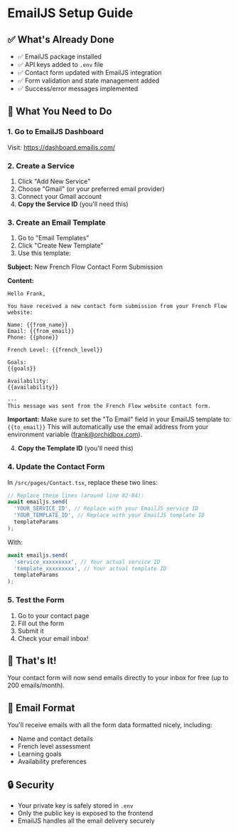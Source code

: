 # EmailJS Setup Guide

## ✅ What's Already Done
- ✅ EmailJS package installed
- ✅ API keys added to `.env` file
- ✅ Contact form updated with EmailJS integration
- ✅ Form validation and state management added
- ✅ Success/error messages implemented

## 🔧 What You Need to Do

### 1. Go to EmailJS Dashboard
Visit: https://dashboard.emailjs.com/

### 2. Create a Service
1. Click "Add New Service"
2. Choose "Gmail" (or your preferred email provider)
3. Connect your Gmail account
4. **Copy the Service ID** (you'll need this)

### 3. Create an Email Template
1. Go to "Email Templates"
2. Click "Create New Template"
3. Use this template:

**Subject:** New French Flow Contact Form Submission

**Content:**
```
Hello Frank,

You have received a new contact form submission from your French Flow website:

Name: {{from_name}}
Email: {{from_email}}
Phone: {{phone}}

French Level: {{french_level}}

Goals:
{{goals}}

Availability:
{{availability}}

---
This message was sent from the French Flow website contact form.
```

**Important:** Make sure to set the "To Email" field in your EmailJS template to: `{{to_email}}`
This will automatically use the email address from your environment variable (frank@orchidbox.com).

4. **Copy the Template ID** (you'll need this)

### 4. Update the Contact Form
In `/src/pages/Contact.tsx`, replace these two lines:

```typescript
// Replace these lines (around line 82-84):
await emailjs.send(
  'YOUR_SERVICE_ID', // Replace with your EmailJS service ID
  'YOUR_TEMPLATE_ID', // Replace with your EmailJS template ID
  templateParams
);
```

With:
```typescript
await emailjs.send(
  'service_xxxxxxxxx', // Your actual service ID
  'template_xxxxxxxxx', // Your actual template ID
  templateParams
);
```

### 5. Test the Form
1. Go to your contact page
2. Fill out the form
3. Submit it
4. Check your email inbox!

## 🎉 That's It!
Your contact form will now send emails directly to your inbox for free (up to 200 emails/month).

## 📧 Email Format
You'll receive emails with all the form data formatted nicely, including:
- Name and contact details
- French level assessment
- Learning goals
- Availability preferences

## 🔒 Security
- Your private key is safely stored in `.env`
- Only the public key is exposed to the frontend
- EmailJS handles all the email delivery securely
